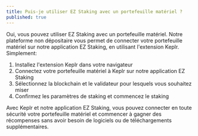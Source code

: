 ```yaml
---
title: Puis-je utiliser EZ Staking avec un portefeuille matériel ?
published: true
---
```


Oui, vous pouvez utiliser EZ Staking avec un portefeuille matériel. Notre plateforme non dépositaire vous permet de connecter votre portefeuille matériel sur notre application EZ Staking, en utilisant l'extension Keplr. Simplement:

1. Installez l'extension Keplr dans votre navigateur
2. Connectez votre portefeuille matériel à Keplr sur notre application EZ Staking
3. Sélectionnez la blockchain et le validateur pour lesquels vous souhaitez miser
4. Confirmez les paramètres de staking et commencez le staking

Avec Keplr et notre application EZ Staking, vous pouvez connecter en toute sécurité votre portefeuille matériel et commencer à gagner des récompenses sans avoir besoin de logiciels ou de téléchargements supplémentaires.
